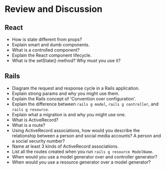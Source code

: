 # Review and Discussion

## React

- How is state different from props?
- Explain smart and dumb components.
- What is a controlled component?
- Explain the React component lifecycle.
- What is the setState() method? Why must you use it?

## Rails

- Diagram the request and response cycle in a Rails application.
- Explain strong params and why you might use them.
- Explain the Rails concept of 'Convention over configuration'.
- Explain the difference between `rails g model`, `rails g controller`, and `rails g resource`.
- Explain what a migration is and why you might use one.
- What is ActiveRecord?
- What is a route?
- Using ActiveRecord associations, how would you describe the relationship between a person and social media accounts? A person and a social security number?
- Name at least 3 kinds of ActiveRecord associations.   
- List all the routes created when you run `rails g resource ModelName`.
- When would you use a model generator over and controller generator?
- When would you use a resource generator over a model generator?
